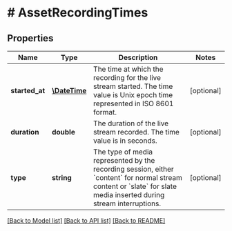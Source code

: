 # # AssetRecordingTimes

## Properties

Name | Type | Description | Notes
------------ | ------------- | ------------- | -------------
**started_at** | [**\DateTime**](\DateTime.md) | The time at which the recording for the live stream started. The time value is Unix epoch time represented in ISO 8601 format. | [optional]
**duration** | **double** | The duration of the live stream recorded. The time value is in seconds. | [optional]
**type** | **string** | The type of media represented by the recording session, either &#x60;content&#x60; for normal stream content or &#x60;slate&#x60; for slate media inserted during stream interruptions. | [optional]

[[Back to Model list]](../../README.md#models) [[Back to API list]](../../README.md#endpoints) [[Back to README]](../../README.md)
